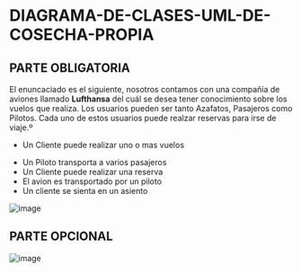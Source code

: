 # DIAGRAMA-DE-CLASES-UML-DE-COSECHA-PROPIA

## PARTE OBLIGATORIA 

El enuncaciado es el siguiente, nosotros contamos con una compañía de aviones llamado **Lufthansa** del cuál se desea tener conocimiento sobre los vuelos que realiza. Los usuarios pueden ser tanto  Azafatos, Pasajeros como Pilotos. Cada uno de estos usuarios puede realzar reservas para irse de viaje.º

+ Un Cliente puede realizar uno o mas vuelos 
 - Un Piloto transporta a varios pasajeros
 - Un Cliente puede realizar una reserva
 - El avion es transportado por un piloto
 - Un cliente se sienta en un asiento

![image](https://github.com/IsaacLoladee/DIAGRAMA-DE-CLASES-UML-DE-COSECHA-PROPIA/assets/122601271/68582b26-ca48-4990-9b2f-da5302a34b9e)

## PARTE OPCIONAL
![image](https://github.com/IsaacLoladee/DIAGRAMA-DE-CLASES-UML-DE-COSECHA-PROPIA/assets/122601271/8100f631-ae27-4e61-ac3e-2461bef3f51b)




